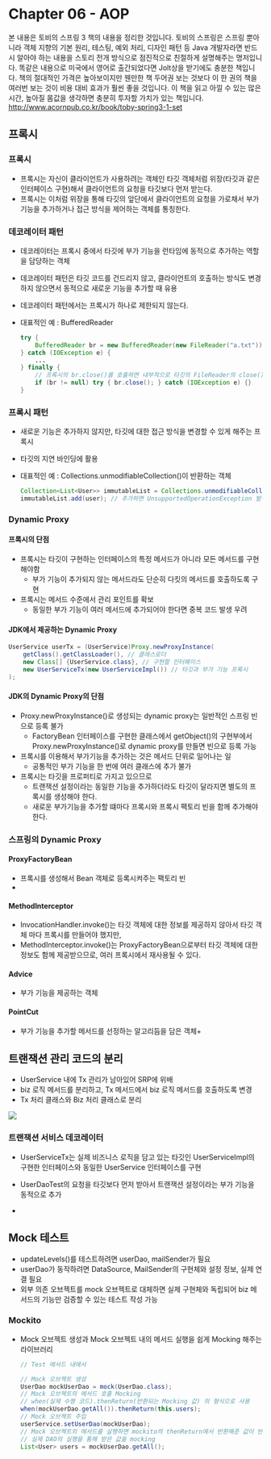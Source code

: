 # Chapter 06 - AOP

본 내용은 토비의 스프링 3 책의 내용을 정리한 것입니다.
토비의 스프링은 스프링 뿐아니라 객체 지향의 기본 원리, 테스팅, 예외 처리, 디자인 패턴 등 Java 개발자라면 반드시 알아야 하는 내용을 스토리 전개 방식으로 점진적으로 친절하게 설명해주는 명저입니다. 똑같은 내용으로 미국에서 영어로 출간되었다면 Jolt상을 받기에도 충분한 책입니다.
책의 절대적인 가격은 높아보이지만 웬만한 책 두어권 보는 것보다 이 한 권의 책을 여러번 보는 것이 비용 대비 효과가 훨씬 좋을 것입니다. 
이 책을 읽고 아낄 수 있는 많은 시간, 높아질 몸값을 생각하면 충분히 투자할 가치가 있는 책입니다. 
http://www.acornpub.co.kr/book/toby-spring3-1-set

## 프록시

### 프록시

- 프록시는 자신이 클라이언트가 사용하려는 객체인 타깃 객체처럼 위장(타깃과 같은 인터페이스 구현)해서 클라이언트의 요청을 타깃보다 먼저 받는다.
- 프록시는 이처럼 위장을 통해 타깃의 앞단에서 클라이언트의 요청을 가로채서 부가 기능을 추가하거나 접근 방식을 제어하는 객체를 통칭한다.

### 데코레이터 패턴

- 데코레이터는 프록시 중에서 타깃에 부가 기능을 런타임에 동적으로 추가하는 역할을 담당하는 객체
- 데코레이터 패턴은 타깃 코드를 건드리지 않고, 클라이언트의 호출하는 방식도 변경하지 않으면서 동적으로 새로운 기능을 추가할 때 유용 
- 데코레이터 패턴에서는 프록시가 하나로 제한되지 않는다.
- 대표적인 예 : BufferedReader
    
    ```java
    try {
        BufferedReader br = new BufferedReader(new FileReader("a.txt"));
    } catch (IOException e) {
        ...
    } finally {
        // 프록시의 br.close()를 호출하면 내부적으로 타깃의 FileReader의 close()를 호출
        if (br != null) try { br.close(); } catch (IOException e) {}
    } 
    ```

### 프록시 패턴

- 새로운 기능은 추가하지 않지만, 타깃에 대한 접근 방식을 변경할 수 있게 해주는 프록시
- 타깃의 지연 바인딩에 활용
- 대표적인 예 : Collections.unmodifiableCollection()이 반환하는 객체
    
    ```java
    Collection<List<User>> immutableList = Collections.unmodifiableCollection(list);
    immutableList.add(user); // 추가하면 UnsupportedOperationException 발생
    ```

### Dynamic Proxy

#### 프록시의 단점

- 프록시는 타깃이 구현하는 인터페이스의 특정 메서드가 아니라 모든 메서드를 구현해야함
    - 부가 기능이 추가되지 않는 메서드라도 단순히 다킷의 메서드를 호출하도록 구현
- 프록시는 메서드 수준에서 관리 포인트를 확보
    - 동일한 부가 기능이 여러 메서드에 추가되어야 한다면 중복 코드 발생 우려 

#### JDK에서 제공하는 Dynamic Proxy

```java
UserService userTx = (UserService)Proxy.newProxyInstance(
    getClass().getClassLoader(), // 클래스로더
    new Class[] {UserService.class}, // 구현할 인터페이스
    new UserServiceTx(new UserServiceImpl()) // 타깃과 부가 기능 프록시 
);
```

#### JDK의 Dynamic Proxy의 단점

- Proxy.newProxyInstance()로 생성되는 dynamic proxy는 일반적인 스프링 빈으로 등록 불가
    - FactoryBean 인터페이스를 구현한 클래스에서 getObject()의 구현부에서 Proxy.newProxyInstance()로 dynamic proxy를 만들면 빈으로 등록 가능
- 프록시를 이용해서 부가기능을 추가하는 것은 메서드 단위로 일어나는 일
    - 공통적인 부가 기능을 한 번에 여러 클래스에 추가 불가
- 프록시는 타깃을 프로퍼티로 가지고 있으므로
    - 트랜잭션 설정이라는 동일한 기능을 추가하더라도 타깃이 달라지면 별도의 프록시를 생성해야 한다.
    - 새로운 부가기능을 추가할 떄마다 프록시와 프록시 팩토리 빈을 함께 추가해야 한다.

### 스프링의 Dynamic Proxy

#### ProxyFactoryBean

- 프록시를 생성해서 Bean 객체로 등록시켜주는 팩토리 빈
- 

#### MethodInterceptor
- InvocationHandler.invoke()는 타깃 객체에 대한 정보를 제공하지 않아서 타깃 객체 마다 프록시를 만들어야 했지만,
- MethodInterceptor.invoke()는 ProxyFactoryBean으로부터 타깃 객체에 대한 정보도 함께 제공받으므로, 여러 프록시에서 재사용될 수 있다.

#### Advice

- 부가 기능을 제공하는 객체

#### PointCut

- 부가 기능을 추가할 메서드를 선정하는 알고리듬을 담은 객체+






## 트랜잭션 관리 코드의 분리

- UserService 내에 Tx 관리가 남아있어 SRP에 위배
- biz 로직 메서드를 분리하고, Tx 메서드에서 biz 로직 메서드를 호출하도록 변경
- Tx 처리 클래스와 Biz 처리 클래스로 분리

![](http://i.imgur.com/Gijy9Yv.png)

### 트랜잭션 서비스 데코레이터

- UserServiceTx는 실제 비즈니스 로직을 담고 있는 타깃인 UserServiceImpl의 구현한 인터페이스와 동일한 UserService 인터페이스를 구현
- UserDaoTest의 요청을 타깃보다 먼저 받아서 트랜잭션 설정이라는 부가 기능을 동적으로 추가  

- 

## Mock 테스트

- updateLevels()를 테스트하려면 userDao, mailSender가 필요
- userDao가 동작하려면 DataSource, MailSender의 구현체와 설정 정보, 실제 연결 필요
- 외부 의존 오브젝트를 mock 오브젝트로 대체하면 실제 구현체와 독립되어 biz 메서드의 기능만 검증할 수 있는 테스트 작성 가능

### Mockito

- Mock 오브젝트 생성과 Mock 오브젝트 내의 메서드 실행을 쉽게 Mocking 해주는 라이브러리
    
    ```java
    // Test 메서드 내에서

    // Mock 오브젝트 생성
    UserDao mockUserDao = mock(UserDao.class);
    // Mock 오브젝트의 메서드 호출 Mocking
    // when(실제 수행 코드).thenReturn(반환되는 Mocking 값) 의 형식으로 사용
    when(mockUserDao.getAll()).thenReturn(this.users);
    // Mock 오브젝트 주입
    userService.setUserDao(mockUserDao);
    // Mock 오브젝트의 메서드를 실행하면 mockito의 thenReturn에서 반환해준 값이 반환된다.
    // 실제 DAO의 실행을 통해 받은 값을 mocking
    List<User> users = mockUserDao.getAll();
    
    ```
